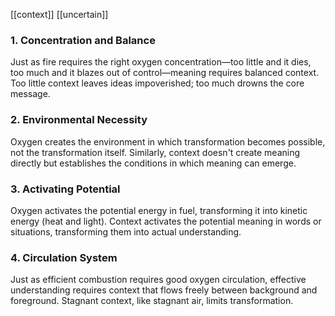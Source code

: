 [[context]] [[uncertain]]

### 1. Concentration and Balance

Just as fire requires the right oxygen concentration—too little and it dies, too much and it blazes out of control—meaning requires balanced context. Too little context leaves ideas impoverished; too much drowns the core message.

### 2. Environmental Necessity

Oxygen creates the environment in which transformation becomes possible, not the transformation itself. Similarly, context doesn't create meaning directly but establishes the conditions in which meaning can emerge.

### 3. Activating Potential

Oxygen activates the potential energy in fuel, transforming it into kinetic energy (heat and light). Context activates the potential meaning in words or situations, transforming them into actual understanding.

### 4. Circulation System

Just as efficient combustion requires good oxygen circulation, effective understanding requires context that flows freely between background and foreground. Stagnant context, like stagnant air, limits transformation.